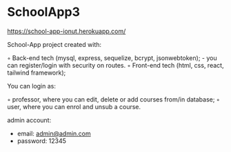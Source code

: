 # SchoolApp3
https://school-app-ionut.herokuapp.com/

School-App project created with:

◦ Back-end tech (mysql, express, sequelize, bcrypt, jsonwebtoken); - you can register/login with security on routes.
◦ Front-end tech (html, css, react, tailwind framework);

You can login as:

◦ professor, where you can edit, delete or add courses from/in database; 
◦ user, where you can enrol and unsub a course.

admin account: 
 - email: admin@admin.com
 - password: 12345
